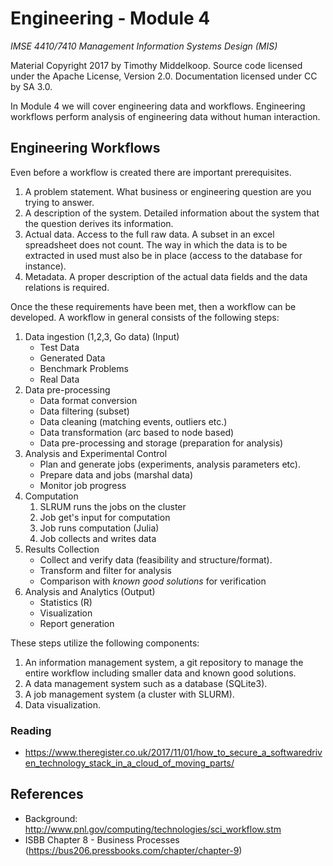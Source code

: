 # Engineering - Module 4

*IMSE 4410/7410 Management Information Systems Design (MIS)*

Material Copyright 2017 by Timothy Middelkoop.
Source code licensed under the Apache License, Version 2.0. 
Documentation licensed under CC by SA 3.0.

In Module 4 we will cover engineering data and workflows.  Engineering
workflows perform analysis of engineering data without human
interaction.

## Engineering Workflows

Even before a workflow is created there are important prerequisites.

1. A problem statement.  What business or engineering question are you trying to answer.
2. A description of the system.  Detailed information about the system that the question derives its information.
3. Actual data.  Access to the full raw data.  A subset in an excel
spreadsheet does not count.  The way in which the data is to be
extracted in used must also be in place (access to the database for
instance).
4. Metadata.  A proper description of the actual data fields and the
data relations is required.

Once the these requirements have been met, then a workflow can be
developed. A workflow in general consists of the following steps:

1. Data ingestion (1,2,3, Go data) (Input)
   * Test Data
   * Generated Data
   * Benchmark Problems
   * Real Data
2. Data pre-processing
   * Data format conversion
   * Data filtering (subset)
   * Data cleaning (matching events, outliers etc.)
   * Data transformation (arc based to node based)
   * Data pre-processing and storage (preparation for analysis)
3. Analysis and Experimental Control
   * Plan and generate jobs (experiments, analysis parameters etc).
   * Prepare data and jobs (marshal data)
   * Monitor job progress
4. Computation
   1. SLRUM runs the jobs on the cluster
   2. Job get's input for computation
   3. Job runs computation (Julia)
   4. Job collects and writes data
5. Results Collection
   * Collect and verify data (feasibility and structure/format).
   * Transform and filter for analysis
   * Comparison with *known good solutions* for verification
6. Analysis and Analytics (Output)
   * Statistics (R)
   * Visualization 
   * Report generation

These steps utilize the following components:

1. An information management system, a git repository to manage the
entire workflow including smaller data and known good solutions.
2. A data management system such as a database (SQLite3).
3. A job management system (a cluster with SLURM).
2. Data visualization.

### Reading
 * https://www.theregister.co.uk/2017/11/01/how_to_secure_a_softwaredriven_technology_stack_in_a_cloud_of_moving_parts/

## References
 * Background: http://www.pnl.gov/computing/technologies/sci_workflow.stm
 * ISBB Chapter 8 - Business Processes (https://bus206.pressbooks.com/chapter/chapter-9)
